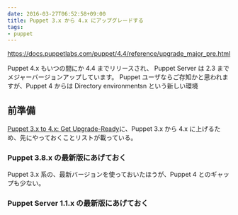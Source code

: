 ```yaml
---
date: 2016-03-27T06:52:58+09:00
title: Puppet 3.x から 4.x にアップグレードする
tags:
- puppet
---
```


https://docs.puppetlabs.com/puppet/4.4/reference/upgrade_major_pre.html

Puppet 4.x もいつの間にか 4.4 までリリースされ、 Puppet Server は 2.3 までメジャーバージョンアップしています。
Puppet ユーザならご存知かと思われますが、Puppet 4 からは Directory environmentsn という新しい環境

前準備
---

[Puppet 3.x to 4.x: Get Upgrade-Ready](https://docs.puppetlabs.com/puppet/4.4/reference/upgrade_major_pre.html#puppet-3.x-to-4.x:-get-upgrade-ready)に、Puppet 3.x から 4.x に上げるため、先にやっておくことリストが載っている。

### Puppet 3.8.x の最新版にあげておく

Puppet 3.x 系の、最新バージョンを使っておいたほうが、Puppet 4 とのギャップも少ない。

### Puppet Server 1.1.x の最新版にあげておく

